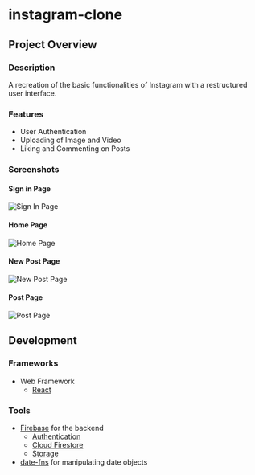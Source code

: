 # instagram-clone

## Project Overview

### Description
A recreation of the basic functionalities of Instagram with a restructured user interface.

### Features
- User Authentication
- Uploading of Image and Video
- Liking and Commenting on Posts

### Screenshots
#### Sign in Page
![Sign In Page](https://user-images.githubusercontent.com/46077668/97292196-e82e5680-1885-11eb-8504-d2157a5825ec.png)
#### Home Page
![Home Page](https://user-images.githubusercontent.com/46077668/97292265-fda38080-1885-11eb-83f8-b8b873aa41a7.png)
#### New Post Page
![New Post Page](https://user-images.githubusercontent.com/46077668/97292256-fb412680-1885-11eb-99b4-41906b24d56a.png)
#### Post Page
![Post Page](https://user-images.githubusercontent.com/46077668/97292260-fc725380-1885-11eb-97ad-434ee657dc1d.png)

## Development

### Frameworks
- Web Framework
	- [React](https://reactjs.org/)

### Tools
- [Firebase](https://firebase.google.com/) for the backend
	- [Authentication](https://firebase.google.com/products/auth)
	- [Cloud Firestore](https://firebase.google.com/products/firestore)
	- [Storage](https://firebase.google.com/products/storage)
- [date-fns](https://date-fns.org/) for manipulating date objects

